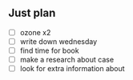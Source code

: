 ## Just plan
- [ ] ozone x2
- [ ] write down wednesday
- [ ] find time for book
- [ ] make a research about case
- [ ] look for extra information about

